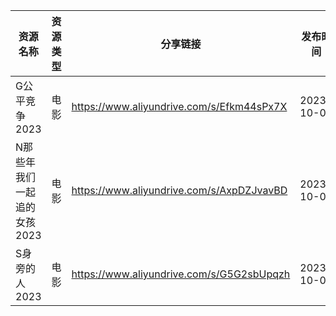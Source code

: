 | 资源名称             | 资源类型 | 分享链接                                      | 发布时间       |
| ---------------- | ---- | ----------------------------------------- | ---------- |
| G公平竞争2023        | 电影   | https://www.aliyundrive.com/s/Efkm44sPx7X | 2023-10-07 |
| N那些年我们一起追的女孩2023 | 电影   | https://www.aliyundrive.com/s/AxpDZJvavBD | 2023-10-07 |
| S身旁的人2023        | 电影   | https://www.aliyundrive.com/s/G5G2sbUpqzh | 2023-10-07 |
